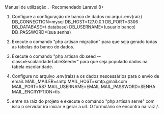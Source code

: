 Manual de utilização .
-Recomendado Laravel 8+


1. Configure a configuração de banco de dados no arqui .env(raiz)
DB_CONNECTION=mysql
DB_HOST=127.0.0.1
DB_PORT=3306
DB_DATABASE=( database)
DB_USERNAME=(usuario banco)
DB_PASSWORD=(sua senha)



2. Execute o comando "php artisan migration" para que seja gerado todas as tabelas do banco de dados.

3. Execute o comando "php artisan db:seed --class=EscolaridadeTableSeeder" para que seja populado dados na tabela escolaridade.

4. Configure no arquivo .env(raiz) a os dados nescessários para o envio de email.
MAIL_MAILER=smtp
MAIL_HOST=smtp.gmail.com
MAIL_PORT=587
MAIL_USERNAME=EMAIL
MAIL_PASSWORD=SENHA
MAIL_ENCRYPTION=tls

5. entre na raiz do projeto e execute o comando "php artisan serve" com isso o servidor irá iniciar e gerar a url. O formulário se encontra na raiz /.
